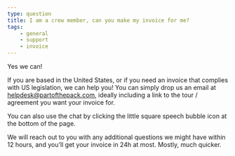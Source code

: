 ```yaml
---
type: question
title: I am a crew member, can you make my invoice for me?
tags:
    - general
    - support
    - invoice
---
```


Yes we can!

If you are based in the United States, or if you need an invoice that complies with US legislation, we can help you!
You can simply drop us an email at helpdesk@partofthepack.com, ideally including a link to the tour / agreement you want your invoice for.

You can also use the chat by clicking the little square speech bubble icon at the bottom of the page.

We will reach out to you with any additional questions we might have within 12 hours, and you'll get your invoice in 24h at most. Mostly, much quicker.
